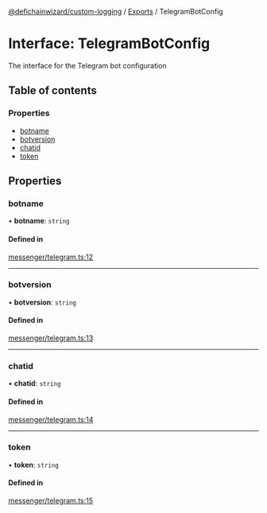 [@defichainwizard/custom-logging](../README.md) / [Exports](../modules.md) / TelegramBotConfig

# Interface: TelegramBotConfig

The interface for the Telegram bot configuration

## Table of contents

### Properties

- [botname](TelegramBotConfig.md#botname)
- [botversion](TelegramBotConfig.md#botversion)
- [chatid](TelegramBotConfig.md#chatid)
- [token](TelegramBotConfig.md#token)

## Properties

### botname

• **botname**: `string`

#### Defined in

[messenger/telegram.ts:12](https://github.com/DeFiChain-Wizard/custom-logging/blob/c14e5de/src/messenger/telegram.ts#L12)

___

### botversion

• **botversion**: `string`

#### Defined in

[messenger/telegram.ts:13](https://github.com/DeFiChain-Wizard/custom-logging/blob/c14e5de/src/messenger/telegram.ts#L13)

___

### chatid

• **chatid**: `string`

#### Defined in

[messenger/telegram.ts:14](https://github.com/DeFiChain-Wizard/custom-logging/blob/c14e5de/src/messenger/telegram.ts#L14)

___

### token

• **token**: `string`

#### Defined in

[messenger/telegram.ts:15](https://github.com/DeFiChain-Wizard/custom-logging/blob/c14e5de/src/messenger/telegram.ts#L15)
